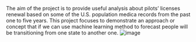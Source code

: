 
The aim of the project is to provide useful analysis about pilots’ licenses renewal based on some of the U.S. population medica records from the past one to five years. This project focuses to demonstrate an approach or concept that if we can use machine learning method to forecast people will be transitioning from one state to another one. ![image](https://user-images.githubusercontent.com/34255532/145700388-73ec8587-f9f2-47c6-a926-516b780643e1.png)

